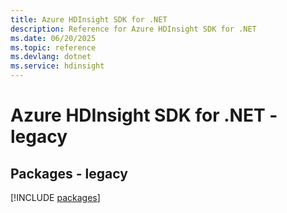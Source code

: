 ```yaml
---
title: Azure HDInsight SDK for .NET
description: Reference for Azure HDInsight SDK for .NET
ms.date: 06/20/2025
ms.topic: reference
ms.devlang: dotnet
ms.service: hdinsight
---
```

# Azure HDInsight SDK for .NET - legacy
## Packages - legacy
[!INCLUDE [packages](hdinsight-index.md)]